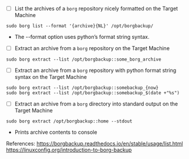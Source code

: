 
- [ ] List the archives of a `borg` repository nicely formatted on the Target Machine
```
sudo borg list --format '{archive}{NL}' /opt/borgbackup/
```
- The --format option uses python’s format string syntax.

- [ ] Extract an archive from a `borg` repository on the Target Machine
```
sudo borg extract --list /opt/borgbackup::some_borg_archive
```

- [ ] Extract an archive from a `borg` repository with python format string syntax on the Target Machine
```
sudo borg extract --list /opt/borgbackup::somebackup_{now}
sudo borg extract --list /opt/borgbackup::somebackup_$(date +"%s")
```

- [ ] Extract an archive from a `borg` directory into standard output on the Target Machine
```
sudo borg extract /opt/borgbackup::home --stdout
```
- Prints archive contents to console

References:
https://borgbackup.readthedocs.io/en/stable/usage/list.html
https://linuxconfig.org/introduction-to-borg-backup